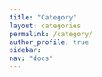 ```yaml
---
title: "Category"
layout: categories
permalink: /category/
author_profile: true
sidebar:
nav: "docs"
---
```

